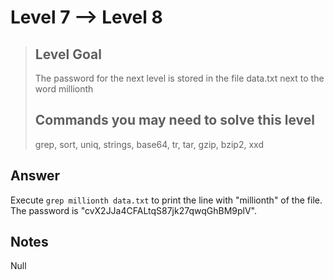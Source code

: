 # Level 7 --> Level 8
> ## Level Goal
> The password for the next level is stored in the file data.txt next to the word millionth
> ## Commands you may need to solve this level
> grep, sort, uniq, strings, base64, tr, tar, gzip, bzip2, xxd

## Answer 
Execute `grep millionth data.txt` to print the line with "millionth" of the file. The password is 
"cvX2JJa4CFALtqS87jk27qwqGhBM9plV".

## Notes
Null